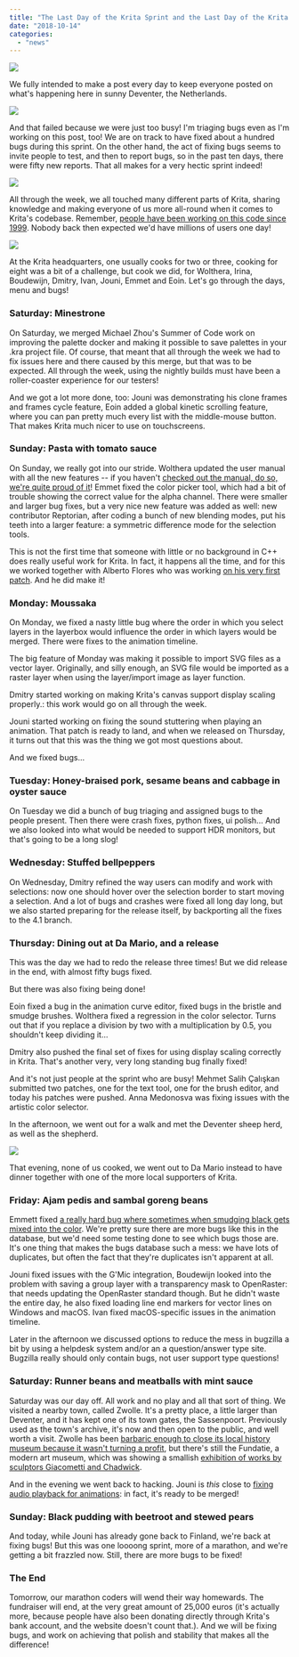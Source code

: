 ```yaml
---
title: "The Last Day of the Krita Sprint and the Last Day of the Krita Fundraiser"
date: "2018-10-14"
categories: 
  - "news"
---
```


[![](../images/2018-fundraiser-hero2.png)](https://krita.org)

We fully intended to make a post every day to keep everyone posted on what's happening here in sunny Deventer, the Netherlands.

[![](../images/IMG_8849-200x300.jpg)](https://krita.org/wp-content/uploads/2018/10/IMG_8849.jpg)

And that failed because we were just too busy! I'm triaging bugs even as I'm working on this post, too! We are on track to have fixed about a hundred bugs during this sprint. On the other hand, the act of fixing bugs seems to invite people to test, and then to report bugs, so in the past ten days, there were fifty new reports. That all makes for a very hectic sprint indeed!

[![](../images/bugs_fixed-1.png)](https://krita.org/wp-content/uploads/2018/10/bugs_fixed-1.png)

All through the week, we all touched many different parts of Krita, sharing knowledge and making everyone of us more all-round when it comes to Krita's codebase. Remember, [people have been working on this code since 1999](https://phabricator.kde.org/R37:547279396fd1e263242d8f56263ab05aa32ec1ac). Nobody back then expected we'd have millions of users one day!

[![](../images/team.png)](https://krita.org/wp-content/uploads/2018/10/team.png)

At the Krita headquarters, one usually cooks for two or three, cooking for eight was a bit of a challenge, but cook we did, for Wolthera, Irina, Boudewijn, Dmitry, Ivan, Jouni, Emmet and Eoin. Let's go through the days, menu and bugs!

### Saturday: Minestrone

On Saturday, we merged Michael Zhou's Summer of Code work on improving the palette docker and making it possible to save palettes in your .kra project file. Of course, that meant that all through the week we had to fix issues here and there caused by this merge, but that was to be expected. All through the week, using the nightly builds must have been a roller-coaster experience for our testers!

And we got a lot more done, too: Jouni was demonstrating his clone frames and frames cycle feature, Eoin added a global kinetic scrolling feature, where you can pan pretty much every list with the middle-mouse button. That makes Krita much nicer to use on touchscreens.

### Sunday: Pasta with tomato sauce

On Sunday, we really got into our stride. Wolthera updated the user manual with all the new features -- if you haven't [checked out the manual, do so, we're quite proud of it](https://docs.krita.org)! Emmet fixed the color picker tool, which had a bit of trouble showing the correct value for the alpha channel. There were smaller and larger bug fixes, but a very nice new feature was added as well: new contributor Reptorian, after coding a bunch of new blending modes, put his teeth into a larger feature: a symmetric difference mode for the selection tools.

This is not the first time that someone with little or no background in C++ does really useful work for Krita. In fact, it happens all the time, and for this we worked together with Alberto Flores who was working [on his very first patch](https://phabricator.kde.org/D16157). And he did make it!

### Monday: Moussaka

On Monday, we fixed a nasty little bug where the order in which you select layers in the layerbox would influence the order in which layers would be merged. There were fixes to the animation timeline.

The big feature of Monday was making it possible to import SVG files as a vector layer. Originally, and silly enough, an SVG file would be imported as a raster layer when using the layer/import image as layer function.

Dmitry started working on making Krita's canvas support display scaling properly.: this work would go on all through the week.

Jouni started working on fixing the sound stuttering when playing an animation. That patch is ready to land, and when we released on Thursday, it turns out that this was the thing we got most questions about.

And we fixed bugs...

### Tuesday: Honey-braised pork, sesame beans and cabbage in oyster sauce

On Tuesday we did a bunch of bug triaging and assigned bugs to the people present. Then there were crash fixes, python fixes, ui polish... And we also looked into what would be needed to support HDR monitors, but that's going to be a long slog!

### Wednesday: Stuffed bellpeppers

On Wednesday, Dmitry refined the way users can modify and work with selections: now one should hover over the selection border to start moving a selection. And a lot of bugs and crashes were fixed all long day long, but we also started preparing for the release itself, by backporting all the fixes to the 4.1 branch.

### Thursday: Dining out at Da Mario, and a release

This was the day we had to redo the release three times! But we did release in the end, with almost fifty bugs fixed.

But there was also fixing being done!

Eoin fixed a bug in the animation curve editor, fixed bugs in the bristle and smudge brushes. Wolthera fixed a regression in the color selector. Turns out that if you replace a division by two with a multiplication by 0.5, you shouldn't keep dividing it...

Dmitry also pushed the final set of fixes for using display scaling correctly in Krita. That's another very, very long standing bug finally fixed!

And it's not just people at the sprint who are busy! Mehmet Salih Çalışkan submitted two patches, one for the text tool, one for the brush editor, and today his patches were pushed. Anna Medonosva was fixing issues with the artistic color selector.

In the afternoon, we went out for a walk and met the Deventer sheep herd, as well as the shepherd.

[![](../images/IMG_8914.jpg)](https://krita.org/wp-content/uploads/2018/10/IMG_8914.jpg)

That evening, none of us cooked, we went out to Da Mario instead to have dinner together with one of the more local supporters of Krita.

### Friday: Ajam pedis and sambal goreng beans

Emmett fixed [a really hard bug where sometimes when smudging black gets mixed into the color](https://bugs.kde.org/show_bug.cgi?id=394299). We're pretty sure there are more bugs like this in the database, but we'd need some testing done to see which bugs those are. It's one thing that makes the bugs database such a mess: we have lots of duplicates, but often the fact that they're duplicates isn't apparent at all.

Jouni fixed issues with the G'Mic integration, Boudewijn looked into the problem with saving a group layer with a transparency mask to OpenRaster: that needs updating the OpenRaster standard though. But he didn't waste the entire day, he also fixed loading line end markers for vector lines on Windows and macOS. Ivan fixed macOS-specific issues in the animation timeline.

Later in the afternoon we discussed options to reduce the mess in bugzilla a bit by using a helpdesk system and/or an a question/answer type site. Bugzilla really should only contain bugs, not user support type questions!

### Saturday: Runner beans and meatballs with mint sauce

Saturday was our day off. All work and no play and all that sort of thing. We visited a nearby town, called Zwolle. It's a pretty place, a little larger than Deventer, and it has kept one of its town gates, the Sassenpoort. Previously used as the town's archive, it's now and then open to the public, and well worth a visit. Zwolle has been [barbaric enough to close its local history museum because it wasn't turning a profit](https://www.destentor.nl/zwolle/het-doek-is-gevallen-voor-stedelijk-museum-zwolle~aa690500/), but there's still the Fundatie, a modern art museum, which was showing a smallish [exhibition of works by sculptors Giacometti and Chadwick](https://www.museumdefundatie.nl/en/giacometti-chadwick/).

And in the evening we went back to hacking. Jouni is _this_ close to [fixing audio playback for animations](https://phabricator.kde.org/D16067): in fact, it's ready to be merged!

### Sunday: Black pudding with beetroot and stewed pears

And today, while Jouni has already gone back to Finland, we're back at fixing bugs! But this was one loooong sprint, more of a marathon, and we're getting a bit frazzled now. Still, there are more bugs to be fixed!

### The End

Tomorrow, our marathon coders will wend their way homewards. The fundraiser will end, at the very great amount of 25,000 euros (it's actually more, because people have also been donating directly through Krita's bank account, and the website doesn't count that.). And we will be fixing bugs, and work on achieving that polish and stability that makes all the difference!
